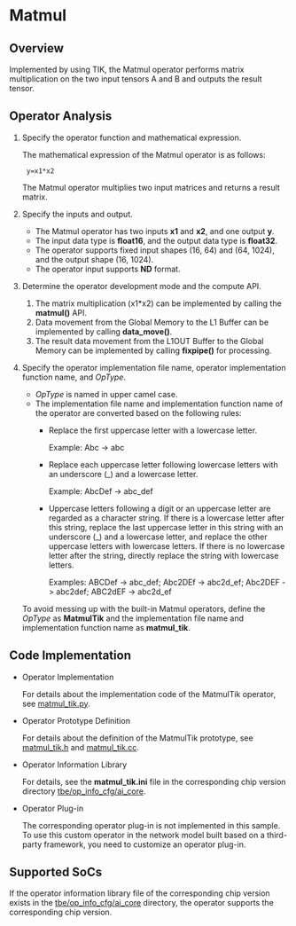 # Matmul<a name="EN-US_TOPIC_0302083453"></a>

## Overview<a name="section20275955152017"></a>

Implemented by using TIK, the Matmul operator performs matrix multiplication on the two input tensors A and B and outputs the result tensor.

## Operator Analysis<a name="section132184332113"></a>

1.  Specify the operator function and mathematical expression.

    The mathematical expression of the Matmul operator is as follows:

    ```
     y=x1*x2
    ```

    The Matmul operator multiplies two input matrices and returns a result matrix.

2.  Specify the inputs and output.
    -   The Matmul operator has two inputs  **x1**  and  **x2**, and one output  **y**.
    -   The input data type is  **float16**, and the output data type is  **float32**.
    -   The operator supports fixed input shapes \(16, 64\) and \(64, 1024\), and the output shape \(16, 1024\).
    -   The operator input supports  **ND**  format.

3.  Determine the operator development mode and the compute API.
    1.  The matrix multiplication \(x1\*x2\) can be implemented by calling the  **matmul\(\)**  API.
    2.  Data movement from the  Global Memory  to the  L1 Buffer  can be implemented by calling  **data\_move\(\)**.
    3.  The result data movement from the  L1OUT Buffer  to the  Global Memory  can be implemented by calling  **fixpipe\(\)**  for processing.

4.  Specify the operator implementation file name, operator implementation function name, and  _OpType_.

    -   _OpType_  is named in upper camel case.
    -   The implementation file name and implementation function name of the operator are converted based on the following rules:
        -   Replace the first uppercase letter with a lowercase letter.

            Example: Abc -\> abc

        -   Replace each uppercase letter following lowercase letters with an underscore \(\_\) and a lowercase letter.

            Example: AbcDef -\> abc\_def

        -   Uppercase letters following a digit or an uppercase letter are regarded as a character string. If there is a lowercase letter after this string, replace the last uppercase letter in this string with an underscore \(\_\) and a lowercase letter, and replace the other uppercase letters with lowercase letters. If there is no lowercase letter after the string, directly replace the string with lowercase letters.

            Examples: ABCDef -\> abc\_def; Abc2DEf -\> abc2d\_ef; Abc2DEF -\> abc2def; ABC2dEF -\> abc2d\_ef



    To avoid messing up with the built-in Matmul operators, define the  _OpType_  as  **MatmulTik**  and the implementation file name and implementation function name as  **matmul\_tik**.


## Code Implementation<a name="section657125913571"></a>

-   Operator Implementation

    For details about the implementation code of the MatmulTik operator, see  [matmul\_tik.py](../tbe/custom_impl/matmul_tik.py).

-   Operator Prototype Definition

    For details about the definition of the MatmulTik prototype, see  [matmul\_tik.h](../op_proto/matmul_tik.h)  and  [matmul\_tik.cc](../op_proto/matmul_tik.cc).

-   Operator Information Library

    For details, see the  **matmul\_tik.ini**  file in the corresponding chip version directory  [tbe/op\_info\_cfg/ai\_core](../tbe/op_info_cfg/ai_core).

-   Operator Plug-in

    The corresponding operator plug-in is not implemented in this sample. To use this custom operator in the network model built based on a third-party framework, you need to customize an operator plug-in.


## Supported SoCs<a name="section13382182116471"></a>

If the operator information library file of the corresponding chip version exists in the  [tbe/op\_info\_cfg/ai\_core](../tbe/op_info_cfg/ai_core)  directory, the operator supports the corresponding chip version.
